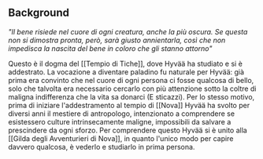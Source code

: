 

## Background

*"Il bene risiede nel cuore di ogni creatura, anche la più oscura. Se questa non si dimostra pronta, però, sarà giusto annientarla, così che non impedisca la nascita del bene in coloro che gli stanno attorno"*

Questo è il dogma del [[Tempio di Tiche]], dove Hyvää ha studiato e si è addestrato. 
La vocazione a diventare paladino fu naturale per Hyvää: già prima era convinto che nel cuore di ogni persona ci fosse qualcosa di bello, solo che talvolta era necessario cercarlo con più attenzione sotto la coltre di maligna indifferenza che la vita sa donarci (E sticazzi).
Per lo stesso motivo, prima di iniziare l'addestramento al tempio di [[Nova]] Hyvää ha svolto per diversi anni il mestiere di antropologo, intenzionato a comprendere se esistessero culture intrinsecamente maligne, impossibili da salvare a prescindere da ogni sforzo.
Per comprendere questo Hyvää si è unito alla [[Gilda degli Avventurieri di Nova]], in quanto l'unico modo per capire davvero qualcosa, è vederlo e studiarlo in prima persona.
